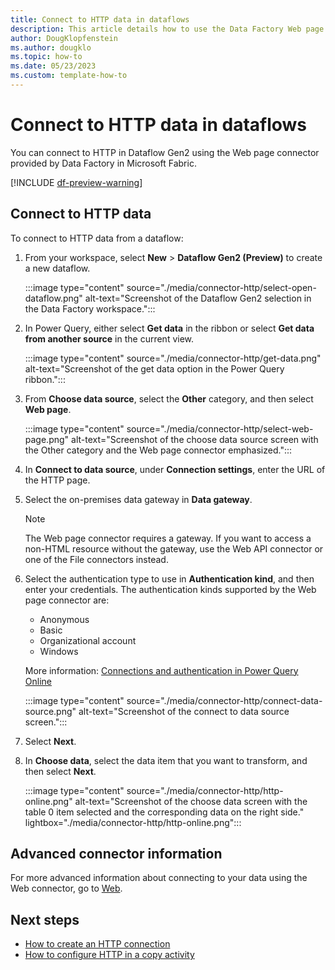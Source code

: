```yaml
---
title: Connect to HTTP data in dataflows
description: This article details how to use the Data Factory Web page connector in Microsoft Fabric to create an HTTP connection in dataflows.
author: DougKlopfenstein
ms.author: dougklo
ms.topic: how-to
ms.date: 05/23/2023
ms.custom: template-how-to 
---
```


# Connect to HTTP data in dataflows

You can connect to HTTP in Dataflow Gen2 using the Web page connector provided by Data Factory in Microsoft Fabric.

[!INCLUDE [df-preview-warning](includes/data-factory-preview-warning.md)]

## Connect to HTTP data

To connect to HTTP data from a dataflow:

1. From your workspace, select **New** > **Dataflow Gen2 (Preview)** to create a new dataflow.

   :::image type="content" source="./media/connector-http/select-open-dataflow.png" alt-text="Screenshot of the Dataflow Gen2 selection in the Data Factory workspace.":::

1. In Power Query, either select **Get data** in the ribbon or select **Get data from another source** in the current view.

   :::image type="content" source="./media/connector-http/get-data.png" alt-text="Screenshot of the get data option in the Power Query ribbon.":::

1. From **Choose data source**, select the **Other** category, and then select **Web page**.

   :::image type="content" source="./media/connector-http/select-web-page.png" alt-text="Screenshot of the choose data source screen with the Other category and the Web page connector emphasized.":::

1. In **Connect to data source**, under **Connection settings**, enter the URL of the HTTP page.

1. Select the on-premises data gateway in **Data gateway**.

   >[!NOTE]
   >The Web page connector requires a gateway. If you want to access a non-HTML resource without the gateway, use the Web API connector or one of the File connectors instead.

1. Select the authentication type to use in **Authentication kind**, and then enter your credentials. The authentication kinds supported by the Web page connector are:

   - Anonymous
   - Basic
   - Organizational account
   - Windows

   More information: [Connections and authentication in Power Query Online](/power-query/connection-authentication-pqo)

   :::image type="content" source="./media/connector-http/connect-data-source.png" alt-text="Screenshot of the connect to data source screen.":::

1. Select **Next**.

1. In **Choose data**, select the data item that you want to transform, and then select **Next**.

   :::image type="content" source="./media/connector-http/http-online.png" alt-text="Screenshot of the choose data screen with the table 0 item selected and the corresponding data on the right side." lightbox="./media/connector-http/http-online.png":::

## Advanced connector information

For more advanced information about connecting to your data using the Web connector, go to [Web](/power-query/connectors/web).

## Next steps

- [How to create an HTTP connection](connector-http.md)
- [How to configure HTTP in a copy activity](connector-http-copy-activity.md)
